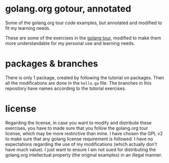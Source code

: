 # golang.org gotour, annotated

Some of the golang.org tour code examples, but annotated and modified to fit my learning needs.

These are some of the exercises in the [golang tour](https://tour.golang.org/), modified to 
make them more understandable for my personal use and learning needs.


# packages & branches

There is only 1 package, created by following the tutorial on packages. Then all the
modifications are done in the `hello.go` file. The branches in this repository have names
according to the tutorial exercises.


# license

Regarding the license, in case you want to modify and distribute these exercises, you have to made
sure that you follow the golang.org tour license, which may be more restrictive than mine. I
have chosen the GPL v2 to make sure that any golang license requirement is followed. I have no
expectations regarding the use of my modifications (which actually don't have much value). I just
want to ensure I am not sued for distributing the golang.org intellectual property (the original
examples) in an illegal manner.


